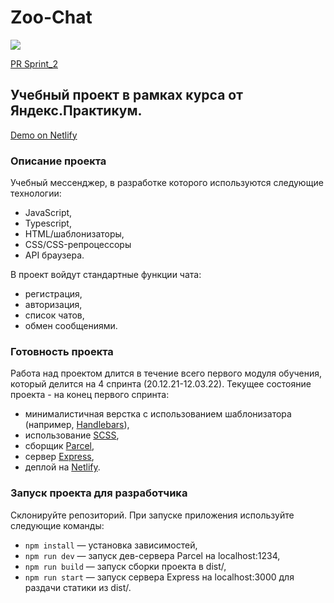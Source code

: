 # Zoo-Chat

<a href="#">
    <img src="https://img.shields.io/badge/work-in--progress-orange.svg">
</a>

[PR Sprint_2](https://github.com/AlksAlena/middle.messenger.praktikum.yandex/pull/3)

## Учебный проект в рамках курса от Яндекс.Практикум.

[Demo on Netlify](https://6307332e6c69205fa30fa78f--taupe-kelpie-f2a8a6.netlify.app/)

### Описание проекта

Учебный мессенджер, в разработке которого используются следующие технологии:
* JavaScript,
* Typescript,
* HTML/шаблонизаторы,
* CSS/CSS-репроцессоры
* API браузера.

В проект войдут стандартные функции чата:
* регистрация,
* авторизация,
* список чатов,
* обмен сообщениями.

### Готовность проекта

Работа над проектом длится в течение всего первого модуля обучения, который делится на 4 спринта (20.12.21-12.03.22).
Текущее состояние проекта - на конец первого спринта:
* минималистичная верстка с использованием шаблонизатора (например, [Handlebars](https://handlebarsjs.com/)),
* использование [SCSS](https://sass-lang.com/),
* сборщик [Parcel](https://parceljs.org/),
* сервер [Express](https://expressjs.com/),
* деплой на [Netlify](https://www.netlify.com/).

### Запуск проекта для разработчика

Склонируйте репозиторий. При запуске приложения используйте следующие команды:

- `npm install` — установка зависимостей,
- `npm run dev` — запуск дев-сервера Parcel на localhost:1234,
- `npm run build` — запуск сборки проекта в dist/,
- `npm run start` — запуск сервера Express на localhost:3000 для раздачи статики из dist/.

